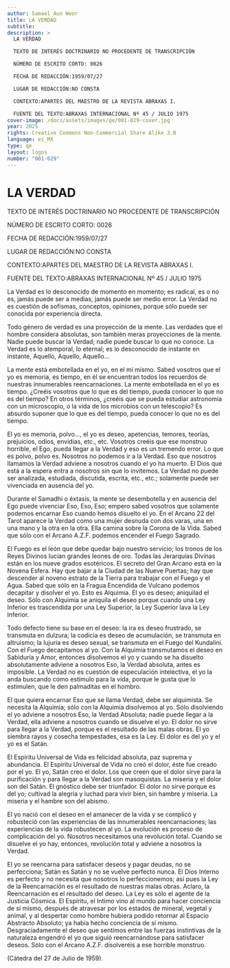 ```yaml
---
author: Samael Aun Weor
title: LA VERDAD
subtitle:
description: >
  LA VERDAD

  TEXTO DE INTERÉS DOCTRINARIO NO PROCEDENTE DE TRANSCRIPCIÓN

  NÚMERO DE ESCRITO CORTO: 0026

  FECHA DE REDACCIÓN:1959/07/27

  LUGAR DE REDACCIÓN:NO CONSTA

  CONTEXTO:APARTES DEL MAESTRO DE LA REVISTA ABRAXAS I.

  FUENTE DEL TEXTO:ABRAXAS INTERNACIONAL Nº 45 / JULIO 1975
cover-image: /docs/assets/images/qe/001-029-cover.jpg
year: 2025
rights: Creative Commons Non-Commercial Share Alike 3.0
language: es_MX
type: qe
layout: logos
number: "001-029"
---
```

# LA VERDAD

TEXTO DE INTERÉS DOCTRINARIO NO PROCEDENTE DE TRANSCRIPCIÓN

NÚMERO DE ESCRITO CORTO: 0026

FECHA DE REDACCIÓN:1959/07/27

LUGAR DE REDACCIÓN:NO CONSTA

CONTEXTO:APARTES DEL MAESTRO DE LA REVISTA ABRAXAS I.

FUENTE DEL TEXTO:ABRAXAS INTERNACIONAL Nº 45 / JULIO 1975

La Verdad es lo desconocido de momento en momento; es radical, es o no es, jamás puede ser a medias, jamás puede ser medio error. La Verdad no es cuestión de sofismas, conceptos, opiniones, porque sólo puede ser conocida por experiencia directa.

Todo género de verdad es una proyección de la mente. Las verdades que el hombre considera absolutas, son también meras proyecciones de la mente. Nadie puede buscar la Verdad; nadie puede buscar lo que no conoce. La Verdad es lo atemporal, lo eternal; es lo desconocido de instante en instante, Aquello, Aquello, Aquello...

La mente está embotellada en el yo, en el mí mismo. Sabed vosotros que el yo es memoria, es tiempo, en él se encuentran todos los recuerdos de nuestras innumerables reencarnaciones. La mente embotellada en el yo es tiempo. ¿Creéis vosotros que lo que es del tiempo, pueda conocer lo que no es del tiempo? En otros términos, ¿creéis que se pueda estudiar astronomía con un microscopio, o la vida de los microbios con un telescopio? Es absurdo suponer que lo que es del tiempo, pueda conocer lo que no es del tiempo.

El yo es memoria, polvo..., el yo es deseo, apetencias, temores, teorías, prejuicios, odios, envidias, etc., etc. Vosotros creéis que ese monstruo horrible, el Ego, pueda llegar a la Verdad y eso es un tremendo error. Lo que es polvo, polvo es. Nosotros no podemos ir a la Verdad. Eso que nosotros llamamos la Verdad adviene a nosotros cuando el yo ha muerto. El Dios que está a la espera entra a nosotros sin que lo invitemos. La Verdad no puede ser analizada, estudiada, discutida, escrita, etc., etc.; solamente puede ser vivenciada en ausencia del yo.

Durante el Samadhi o éxtasis, la mente se desembotella y en ausencia del Ego puede vivenciar Eso, Eso, Eso; empero sabed vosotros que solamente podemos encarnar Eso cuando hemos disuelto el yo. En el Arcano 22 del Tarot aparece la Verdad como una mujer desnuda con dos varas, una en una mano y la otra en la otra. Ella camina sobre la Corona de la Vida. Sabed que sólo con el Arcano A.Z.F. podemos encender el Fuego Sagrado.

El Fuego es el león que debe quedar bajo nuestro servicio; los tronos de los Reyes Divinos lucían grandes leones de oro. Todas las Jerarquías Divinas están en los nueve grados esotéricos. El secreto del Gran Arcano está en la Novena Esfera. Hay que bajar a la Ciudad de las Nueve Puertas; hay que descender al noveno estrato de la Tierra para trabajar con el Fuego y el Agua. Sabed que sólo en la Fragua Encendida de Vulcano podemos decapitar y disolver el yo. Esto es Alquimia. El yo es deseo; aniquilad el deseo. Sólo con Alquimia se aniquila el deseo porque cuando una Ley Inferior es trascendida por una Ley Superior, la Ley Superior lava la Ley Inferior.

Todo defecto tiene su base en el deseo: la ira es deseo frustrado, se transmuta en dulzura; la codicia es deseo de acumulación, se transmuta en altruismo; la lujuria es deseo sexual, se transmuta en el Fuego del Kundalini. Con el Fuego decapitamos al yo. Con la Alquimia transmutamos el deseo en Sabiduría y Amor, entonces disolvemos el yo y cuando se ha disuelto absolutamente adviene a nosotros Eso, la Verdad absoluta, antes es imposible. La Verdad no es cuestión de especulación intelectiva, el yo la anda buscando como estímulo para la vida, porque le gusta que lo estimulen, que le den palmaditas en el hombro.

El que quiera encarnar Eso que se llama Verdad, debe ser alquimista. Se necesita la Alquimia; sólo con la Alquimia disolvemos al yo. Sólo disolviendo el yo adviene a nosotros Eso, la Verdad Absoluta; nadie puede llegar a la Verdad, ella adviene a nosotros cuando se disuelve el yo. El dolor no sirve para llegar a la Verdad, porque es el resultado de las malas obras. El yo siembra rayos y cosecha tempestades, esa es la Ley. El dolor es del yo y el yo es el Satán.

El Espíritu Universal de Vida es felicidad absoluta, paz suprema y abundancia. El Espíritu Universal de Vida no creó el dolor, éste fue creado por el yo. El yo, Satán creo el dolor. Los que creen que el dolor sirve para la purificación y para llegar a la Verdad son masoquistas. La miseria y el dolor son del Satán. El gnóstico debe ser triunfador. El dolor no sirve porque es del yo; cultivad la alegría y luchad para vivir bien, sin hambre y miseria. La miseria y el hambre son del abismo.

El yo nació con el deseo en el amanecer de la vida y se complicó y robusteció con las experiencias de las innumerables reencarnaciones; las experiencias de la vida robustecen al yo. La evolución es proceso de complicación del yo. Nosotros necesitamos una revolución total. Cuando se disuelve el yo hay, entonces, revolución total y adviene a nosotros la Verdad.

El yo se reencarna para satisfacer deseos y pagar deudas, no se perfecciona; Satán es Satán y no se vuelve perfecto nunca. El Dios Interno es perfecto y no necesita que nosotros lo perfeccionemos; así pues la Ley de la Reencarnación es el resultado de nuestras malas obras. Aclaro, la Reencarnación es el resultado del deseo. La Ley es sólo el agente de la Justicia Cósmica. El Espíritu, el Intimo vino al mundo para hacer conciencia de sí mismo, después de atravesar por los estados de mineral, vegetal y animal, y al despertar como hombre hubiera podido retornar al Espacio Abstracto Absoluto; ya había hecho conciencia de sí mismo. Desgraciadamente el deseo que sentimos entre las fuerzas instintivas de la naturaleza engendró el yo que siguió reencarnándose para satisfacer deseos. Sólo con el Arcano A.Z.F. disolveréis a ese horrible monstruo.

(Cátedra del 27 de Julio de 1959).
